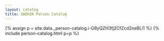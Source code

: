 ```yaml
---
layout: catalog
title: SWERIK Person Catalog
---
```

{% assign p = site.data._person-catalog.i-G8yQZH3fj2CfZcd2neBLi1 %}
{% include person-catalog.html p=p %}

